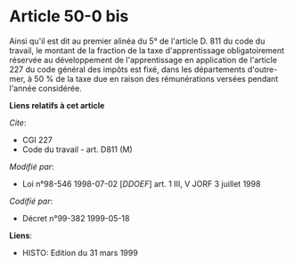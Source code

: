 # Article 50-0 bis

Ainsi qu'il est dit au premier alinéa du 5° de l'article D. 811 du code du travail, le montant de la fraction de la taxe
d'apprentissage obligatoirement réservée au développement de l'apprentissage en application de l'article 227 du code général
des impôts est fixé, dans les départements d'outre-mer, à 50 % de la taxe due en raison des rémunérations versées pendant
l'année considérée.

**Liens relatifs à cet article**

_Cite_:

  - CGI 227
  - Code du travail - art. D811 (M)

_Modifié par_:

  - Loi n°98-546 1998-07-02 [*DDOEF*] art. 1 III, V JORF 3 juillet 1998

_Codifié par_:

  - Décret n°99-382 1999-05-18

**Liens**:

  - HISTO: Edition du 31 mars 1999
